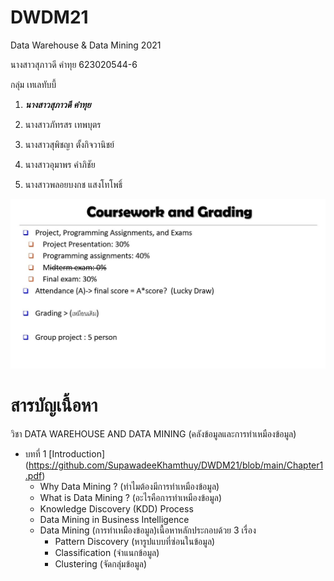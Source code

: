 # DWDM21
Data Warehouse &amp; Data Mining 2021

นางสาวสุภาวดี คำทุย 623020544-6

กลุ่ม เทเลทับบี้
1. **_นางสาวสุภาวดี คำทุย_**
 
2. นางสาวภัทรสร เทพบุตร

3. นางสาวสุพิชญา ตั้งกิจวานิชย์

4. นางสาวอุมาพร คำภิชัย

5. นางสาวพลอยบงกช แสงโทโพธิ์

 ![Coursework & Grading](DWDM21.jpg)

# สารบัญเนื้อหา

วิชา DATA WAREHOUSE AND DATA MINING (คลังข้อมูลและการทำเหมืองข้อมูล)

* บทที่ 1 [Introduction] (https://github.com/SupawadeeKhamthuy/DWDM21/blob/main/Chapter1.pdf)
  * Why Data Mining ? (ทำไมต้องมีการทำเหมืองข้อมูล)
  * What is Data Mining ? (อะไรคือการทำเหมืองข้อมูล)
  * Knowledge Discovery (KDD) Process
  * Data Mining in Business Intelligence 
  * Data Mining (การทำเหมืองข้อมูล)เนื้อหาหลักประกอบด้วย 3 เรื่อง
    * Pattern Discovery (หารูปแบบที่ซ่อนในข้อมูล)
    * Classification (จำแนกข้อมูล)
    * Clustering (จัดกลุ่มข้อมูล)
